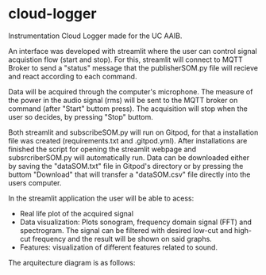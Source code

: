# cloud-logger
Instrumentation Cloud Logger made for the UC AAIB. 

An interface was developed with streamlit where the user can control signal acquistion flow (start and stop). For this, streamlit will connect to MQTT Broker to send a "status" message that the publisherSOM.py file will recieve and react according to each command.

Data will be acquired through the computer's microphone. The measure of the power in the audio signal (rms) will be sent to the MQTT broker on command (after "Start" buttom press). The acquisition will stop when the user so decides, by pressing "Stop" buttom. 

Both streamlit and subscribeSOM.py will run on Gitpod, for that a installation file was created (requirements.txt and .gitpod.yml). After installations are finished the script for opening the streamlit webpage and subsrcriberSOM.py will automatically run. 
Data can be downloaded either by saving the "dataSOM.txt" file in Gitpod's directory or by pressing the buttom "Download" that will transfer a "dataSOM.csv" file directly into the users computer. 

In the streamlit application the user will be able to acess:
- Real life plot of the acquired signal
- Data visualization: Plots sonogram, frequency domain signal (FFT) and spectrogram. The signal can be filtered with desired low-cut and high-cut frequency and the result will be shown on said graphs.
- Features: visualization of different features related to sound. 

The arquitecture diagram is as follows:
